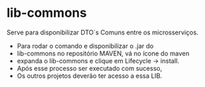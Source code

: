 # lib-commons
Serve para disponibilizar DTO´s Comuns entre os microsserviços.

- Para rodar o comando e disponibilizar o .jar do
- lib-commons no repositório MAVEN, vá no ícone do maven
- expanda o lib-commons e clique em Lifecycle -> install.
- Após esse processo ser executado com sucesso,
- Os outros projetos deverão ter acesso a essa LIB.
